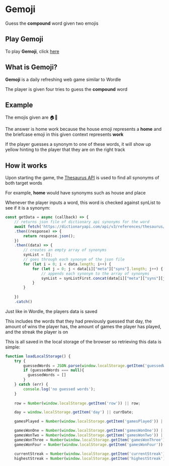 # Gemoji
Guess the **compound** word given two emojis

## Play Gemoji
To play **Gemoji**, click [here](https://gemoji.netlify.app)

## What is Gemoji?
**Gemoji** is a daily refreshing web game similar to Wordle

The player is given four tries to guess the **compound** word

## Example
The emojis given are 🏠💼

The answer is home work because the house emoji represents a **home** and the briefcase emoji in this given context represents **work**

If the player guesses a synonym to one of these words, it will show up yellow hinting to the player that they are on the right track

## How it works
Upon starting the game, the [Thesaurus API](https://api-ninjas.com/api/thesaurus) is used to find all synonyms of both target words

For example, **home** would have synonyms such as house and place

Whenever the player inputs a word, this word is checked against synList to see if it is a synonym:

```javascript
const getData = async (callback) => {
    // returns json file of dictionary api synonyms for the word
    await fetch('https://dictionaryapi.com/api/v3/references/thesaurus/json/' + word + '?key=notshown')
    .then((response) => {
        return response.json();
    })
    .then((data) => {
        // creates an empty array of synonyms
        synList = [];
        // goes through each synonym of the json file
        for (let i = 0; i < data.length; i++) {
            for (let j = 0; j < data[i]["meta"]["syns"].length; j++) {
                // appends each synonym to the array of synonyms
                synList = synListFirst.concat(data[i]["meta"]["syns"][j]);
            }
        }
        
    })
    .catch()
```

Just like in Wordle, the players data is saved

This includes the words that they had previously guessed that day, the amount of wins the player has, the amount of games the player has played, and the streak the player is on

This is all saved in the local storage of the browser so retrieving this data is simple:

```javascript
function loadLocalStorage() {
    try {
        guessedWords = JSON.parse(window.localStorage.getItem('guessedWords'));
        if (guessedWords === null){
          guessedWords = []
        }
    } catch (err) {
        console.log('no guessed words');
    }
    
    row = Number(window.localStorage.getItem('row')) || row;

    day = window.localStorage.getItem('day') || currDate;

    gamesPlayed = Number(window.localStorage.getItem('gamesPlayed')) || gamesPlayed;

    gamesWonOne = Number(window.localStorage.getItem('gamesWonOne')) || gamesWonOne;
    gamesWonTwo = Number(window.localStorage.getItem('gamesWonTwo')) || gamesWonTwo;
    gamesWonThree = Number(window.localStorage.getItem('gamesWonThree')) || gamesWonThree;
    gamesWonFour = Number(window.localStorage.getItem('gamesWonFour')) || gamesWonFour;

    currentStreak = Number(window.localStorage.getItem('currentStreak')) || currentStreak;
    highestStreak = Number(window.localStorage.getItem('highestStreak')) || highestStreak;
```





